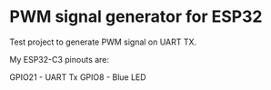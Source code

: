 # PWM signal generator for ESP32

Test project to generate PWM signal on UART TX.


My ESP32-C3 pinouts are:

GPIO21 - UART Tx
GPIO8 - Blue LED